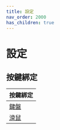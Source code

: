 ```yaml
---
title: 設定
nav_order: 2000
has_children: true
---
```



# 設定


## 按鍵綁定

| 按鍵綁定 |
| --- |
| [鍵盤](https://samwhelp.github.io/note-about-kde/read/config/keybind.html) |
| [滑鼠](https://samwhelp.github.io/note-about-kde/read/config/mousebind.html) |
